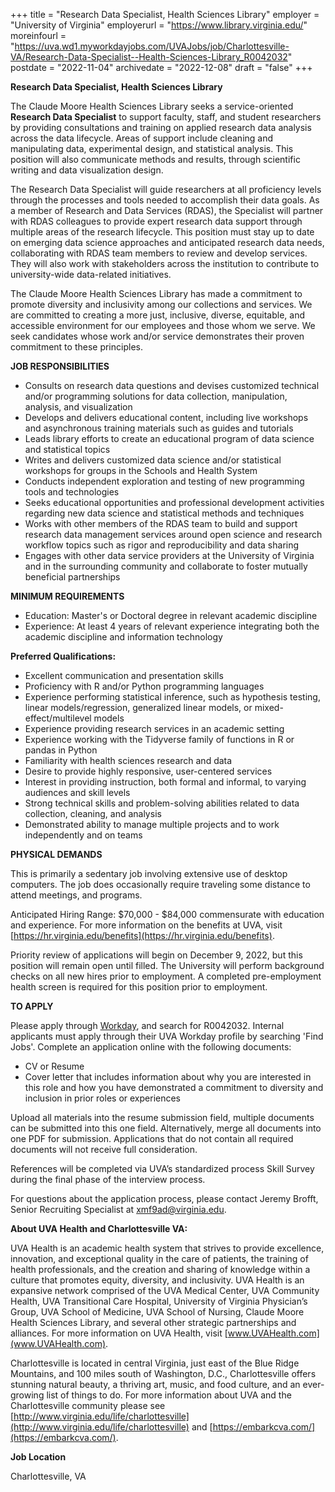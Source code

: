+++
title = "Research Data Specialist, Health Sciences Library"
employer = "University of Virginia"
employerurl = "https://www.library.virginia.edu/"
moreinfourl = "https://uva.wd1.myworkdayjobs.com/UVAJobs/job/Charlottesville-VA/Research-Data-Specialist--Health-Sciences-Library_R0042032"
postdate = "2022-11-04"
archivedate = "2022-12-08"
draft = "false"
+++

**Research Data Specialist, Health Sciences Library**


The Claude Moore Health Sciences Library seeks a service-oriented **Research Data Specialist** to support faculty, staff, and student researchers by providing consultations and training on applied research data analysis across the data lifecycle. Areas of support include cleaning and manipulating data, experimental design, and statistical analysis. This position will also communicate methods and results, through scientific writing and data visualization design.

The Research Data Specialist will guide researchers at all proficiency levels through the processes and tools needed to accomplish their data goals. As a member of Research and Data Services (RDAS), the Specialist will partner with RDAS colleagues to provide expert research data support through multiple areas of the research lifecycle. This position must stay up to date on emerging data science approaches and anticipated research data needs, collaborating with RDAS team members to review and develop services. They will also work with stakeholders across the institution to contribute to university-wide data-related initiatives.

The Claude Moore Health Sciences Library has made a commitment to promote diversity and inclusivity among our collections and services. We are committed to creating a more just, inclusive, diverse, equitable, and accessible environment for our employees and those whom we serve. We seek candidates whose work and/or service demonstrates their proven commitment to these principles.

**JOB RESPONSIBILITIES**

- Consults on research data questions and devises customized technical and/or programming solutions for data collection, manipulation, analysis, and visualization
- Develops and delivers educational content, including live workshops and asynchronous training materials such as guides and tutorials
- Leads library efforts to create an educational program of data science and statistical topics
- Writes and delivers customized data science and/or statistical workshops for groups in the Schools and Health System
- Conducts independent exploration and testing of new programming tools and technologies
- Seeks educational opportunities and professional development activities regarding new data science and statistical methods and techniques
- Works with other members of the RDAS team to build and support research data management services around open science and research workflow topics such as rigor and reproducibility and data sharing
- Engages with other data service providers at the University of Virginia and in the surrounding community and collaborate to foster mutually beneficial partnerships

**MINIMUM REQUIREMENTS**

- Education: Master's or Doctoral degree in relevant academic discipline
- Experience: At least 4 years of relevant experience integrating both the academic discipline and information technology
 

**Preferred Qualifications:**

- Excellent communication and presentation skills
- Proficiency with R and/or Python programming languages
- Experience performing statistical inference, such as hypothesis testing, linear models/regression, generalized linear models, or mixed-effect/multilevel models
- Experience providing research services in an academic setting
- Experience working with the Tidyverse family of functions in R or pandas in Python
- Familiarity with health sciences research and data
- Desire to provide highly responsive, user-centered services
- Interest in providing instruction, both formal and informal, to varying audiences and skill levels
- Strong technical skills and problem-solving abilities related to data collection, cleaning, and analysis
- Demonstrated ability to manage multiple projects and to work independently and on teams


**PHYSICAL DEMANDS**

This is primarily a sedentary job involving extensive use of desktop computers. The job does occasionally require traveling some distance to attend meetings, and programs.

Anticipated Hiring Range: $70,000 - $84,000 commensurate with education and experience. For more information on the benefits at UVA, visit [https://hr.virginia.edu/benefits](https://hr.virginia.edu/benefits). 

Priority review of applications will begin on December 9, 2022, but this position will remain open until filled. The University will perform background checks on all new hires prior to employment. A completed pre-employment health screen is required for this position prior to employment. 

**TO APPLY**

Please apply through [Workday](https://uva.wd1.myworkdayjobs.com/UVAJobs), and search for R0042032. Internal applicants must apply through their UVA Workday profile by searching 'Find Jobs'. Complete an application online with the following documents:

- CV or Resume
- Cover letter that includes information about why you are interested in this role and how you have demonstrated a commitment to diversity and inclusion in prior roles or experiences

Upload all materials into the resume submission field, multiple documents can be submitted into this one field. Alternatively, merge all documents into one PDF for submission. Applications that do not contain all required documents will not receive full consideration.

References will be completed via UVA’s standardized process Skill Survey during the final phase of the interview process.

For questions about the application process, please contact Jeremy Brofft, Senior Recruiting Specialist at xmf9ad@virginia.edu.

**About UVA Health and Charlottesville VA:**

UVA Health is an academic health system that strives to provide excellence, innovation, and exceptional quality in the care of patients, the training of health professionals, and the creation and sharing of knowledge within a culture that promotes equity, diversity, and inclusivity. UVA Health is an expansive network comprised of the UVA Medical Center, UVA Community Health, UVA Transitional Care Hospital, University of Virginia Physician’s Group, UVA School of Medicine, UVA School of Nursing, Claude Moore Health Sciences Library, and several other strategic partnerships and alliances. For more information on UVA Health, visit [www.UVAHealth.com](www.UVAHealth.com).

Charlottesville is located in central Virginia, just east of the Blue Ridge Mountains, and 100 miles south of Washington, D.C., Charlottesville offers stunning natural beauty, a thriving art, music, and food culture, and an ever-growing list of things to do. For more information about UVA and the Charlottesville community please see [http://www.virginia.edu/life/charlottesville](http://www.virginia.edu/life/charlottesville) and [https://embarkcva.com/](https://embarkcva.com/). 



**Job Location**

Charlottesville, VA
